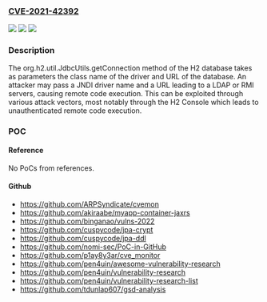 ### [CVE-2021-42392](https://cve.mitre.org/cgi-bin/cvename.cgi?name=CVE-2021-42392)
![](https://img.shields.io/static/v1?label=Product&message=h2&color=blue)
![](https://img.shields.io/static/v1?label=Version&message=%3E%3D%201.1.000%20&color=brighgreen)
![](https://img.shields.io/static/v1?label=Vulnerability&message=CWE-502&color=brighgreen)

### Description

The org.h2.util.JdbcUtils.getConnection method of the H2 database takes as parameters the class name of the driver and URL of the database. An attacker may pass a JNDI driver name and a URL leading to a LDAP or RMI servers, causing remote code execution. This can be exploited through various attack vectors, most notably through the H2 Console which leads to unauthenticated remote code execution.

### POC

#### Reference
No PoCs from references.

#### Github
- https://github.com/ARPSyndicate/cvemon
- https://github.com/akiraabe/myapp-container-jaxrs
- https://github.com/binganao/vulns-2022
- https://github.com/cuspycode/jpa-crypt
- https://github.com/cuspycode/jpa-ddl
- https://github.com/nomi-sec/PoC-in-GitHub
- https://github.com/p1ay8y3ar/cve_monitor
- https://github.com/pen4uin/awesome-vulnerability-research
- https://github.com/pen4uin/vulnerability-research
- https://github.com/pen4uin/vulnerability-research-list
- https://github.com/tdunlap607/gsd-analysis

